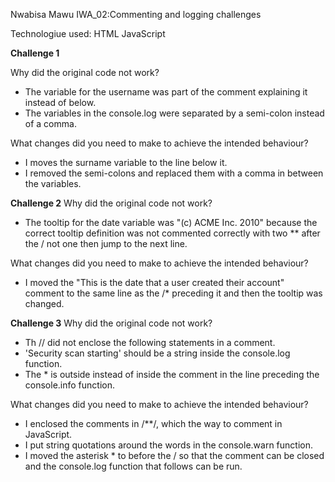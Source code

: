 Nwabisa Mawu IWA_02:Commenting and logging challenges

Technologiue used: HTML JavaScript

<b>Challenge 1</b>

Why did the original code not work?
- The variable for the username was part of the comment explaining it instead of below.
- The variables in the console.log were separated by a semi-colon instead of a comma.

What changes did you need to make to achieve the intended behaviour?
- I moves the surname variable to the line below it.
- I removed the semi-colons and replaced them with a comma in between the variables.

<b>Challenge 2</b>
Why did the original code not work?
- The tooltip for the date variable was "(c) ACME Inc. 2010" because the correct tooltip definition was not commented correctly with two ** after the / not one then jump to the next line. 

What changes did you need to make to achieve the intended behaviour?
- I moved the "This is the date that a user created their account" comment to the same line as the /* preceding it and then the tooltip was changed.

<b>Challenge 3</b>
Why did the original code not work?
- Th // did not enclose the following statements in a comment.
- 'Security scan starting' should be a string inside the console.log function.
- The * is outside instead of inside the comment in the line preceding the console.info function.

What changes did you need to make to achieve the intended behaviour?
- I enclosed the comments in /**/, which the way to comment in JavaScript.
- I put string quotations around the words in the console.warn function.
- I moved the asterisk * to before the / so that the comment can be closed and the console.log function that follows can be run.